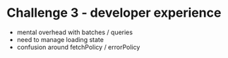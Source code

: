 # Challenge 3 - developer experience

- mental overhead with batches / queries
- need to manage loading state
- confusion around fetchPolicy / errorPolicy
